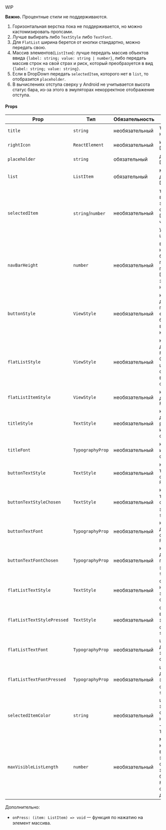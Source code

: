WIP

**Важно.** Процентные стили не поддерживаются.

1. Горизонтальная верстка пока не поддерживается, но можно кастомизировать пропсами.
2. Лучше выбирать либо `TextStyle` либо `TextFont`.
3. Для `FlatList` ширина берется от кнопки стандартно, можно передать свою.
4. Массив элементов(`ListItem`): лучше передать массив объектов ввида `{label: string; value: string | number}`, либо передать массив строк на свой страх и риск, который преобразуется в вид `{label: string; value: string}`.
5. Если в DropDown передать `selectedItem`, которого нет в `list`, то отобразится `placeholder`.
6. В вычислениях отступа сверху у Android не учитывается высота статус бара, из-за этого в эмуляторах некорректное отображение отступа.

#### **Props**

|Prop|Тип|Обязательность|Описание|
|---------------|-----------------|---------------|----------------|
|`title`| `string` |необязательный|текст в заголовке над DropDown|
|`rightIcon`|`ReactElement`|необязательный|иконка для DropDown|
|`placeholder`|`string`|обязательный|дефолтный текст в DropDown|
|`list`|`ListItem`|обязательный|массив элементов для списка DropDown|
|`selectedItem`|`string`/`number`|необязательный|текущий выбранный элемент для окраски его в DropDown. Надо, чтобы это были уникальные id一шники|
|`navBarHeight`|`number`|необязательный|высота навигационного бара для правильной позиции, чтобы DropDown не заезжал под навигацию|
|`buttonStyle`|`ViewStyle`|необязательный|кастомный стиль для кнопки. Если передать только его, `item` в списке будут считать высоту по "высота кнопки * 0.8"|
|`flatListStyle`|`ViewStyle`|необязательный|кастомный стиль для вьюшки `FlatList`. Стандартно ширина берется от кнопки, высота высчитывается в функции|
|`flatListItemStyle`|`ViewStyle`|необязательный|кастомный стиль для RenderItem у `FlatList`|
|`titleStyle`|`TextStyle`|необязательный|кастомный стиль для `label`, рекомендуется не использовать отступы|
|`titleFont`|`TypographyProp`|необязательный|кастомный шрифт из дизайн системы для `label`|
|`buttonTextStyle`|`TextStyle`|необязательный|кастомный стиль текста для кнопки с дефолтным `Placeholder`|
|`buttonTextStyleChosen`|`TextStyle`|необязательный|кастомный стиль текста для кнопки с выбранным элементом 一 `selectedItem`|
|`buttonTextFont`|`TypographyProp`|необязательный|кастомный шрифт для текста кнопки с дефолтным `Placeholder`|
|`buttonTextFontChosen`|`TypographyProp`|необязательный|кастомный шрифт для текста кнопки при выбранном элементе 一 `selectedItem`|
|`flatListTextStyle`|`TextStyle`|необязательный|стиль текста для не выбранных элементов в списке `FlatList`|
|`flatListTextStylePressed`|`TextStyle`|необязательный|стиль текста для выбранного элемента в списке `FlatList` 一 `selectedItem`|
|`flatListTextFont`|`TypographyProp`|необязательный|шрифт для текста для невыбранных элементов в списке `FlatList`|
|`flatListTextFontPressed`|`TypographyProp`|необязательный|шрифт для текста для невыбранного элемента в списке `FlatList` 一 `selectedItem`|
|`selectedItemColor`|`string`|необязательный|цвет выбранного элемента в списке при нажатии на него 一 подсветка `TouchableHighLight`|
|`maxVisibleListLength`|`number`|необязательный|максимальное количество видимых элементов в списке. Если элементов больше, вью у `FlatList` будет скроллиться (по дефолту 6)|

Дополнительно:
* `onPress: (item: ListItem) => void` 一 функция по нажатию на элемент массива.

